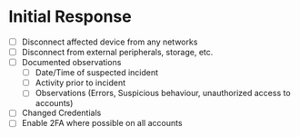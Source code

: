 # Initial Response

- [ ] Disconnect affected device from any networks
- [ ] Disconnect from external peripherals, storage, etc.
- [ ] Documented observations
  - [ ] Date/Time of suspected incident
  - [ ] Activity prior to incident
  - [ ] Observations (Errors, Suspicious behaviour, unauthorized access to accounts)
- [ ] Changed Credentials
- [ ] Enable 2FA where possible on all accounts